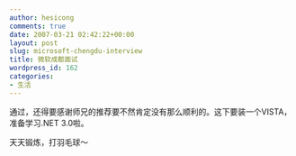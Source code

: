 ```yaml
---
author: hesicong
comments: true
date: 2007-03-21 02:42:22+00:00
layout: post
slug: microsoft-chengdu-interview
title: 微软成都面试
wordpress_id: 162
categories:
- 生活
---
```


通过，还得要感谢师兄的推荐要不然肯定没有那么顺利的。这下要装一个VISTA，准备学习.NET 3.0啦。

天天锻炼，打羽毛球～
